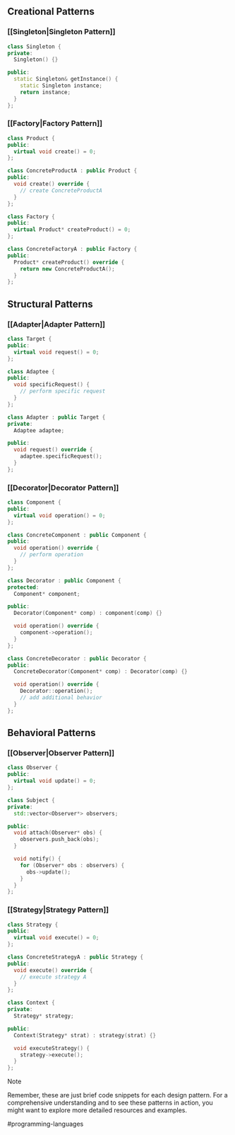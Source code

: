 ## Creational Patterns

### [[Singleton|Singleton Pattern]]

```cpp
class Singleton {
private:
  Singleton() {}

public:
  static Singleton& getInstance() {
    static Singleton instance;
    return instance;
  }
};
```

### [[Factory|Factory Pattern]]

```cpp
class Product {
public:
  virtual void create() = 0;
};

class ConcreteProductA : public Product {
public:
  void create() override {
    // create ConcreteProductA
  }
};

class Factory {
public:
  virtual Product* createProduct() = 0;
};

class ConcreteFactoryA : public Factory {
public:
  Product* createProduct() override {
    return new ConcreteProductA();
  }
};
```

## Structural Patterns

### [[Adapter|Adapter Pattern]]

```cpp
class Target {
public:
  virtual void request() = 0;
};

class Adaptee {
public:
  void specificRequest() {
    // perform specific request
  }
};

class Adapter : public Target {
private:
  Adaptee adaptee;

public:
  void request() override {
    adaptee.specificRequest();
  }
};
```

### [[Decorator|Decorator Pattern]]

```cpp
class Component {
public:
  virtual void operation() = 0;
};

class ConcreteComponent : public Component {
public:
  void operation() override {
    // perform operation
  }
};

class Decorator : public Component {
protected:
  Component* component;

public:
  Decorator(Component* comp) : component(comp) {}

  void operation() override {
    component->operation();
  }
};

class ConcreteDecorator : public Decorator {
public:
  ConcreteDecorator(Component* comp) : Decorator(comp) {}

  void operation() override {
    Decorator::operation();
    // add additional behavior
  }
};
```

## Behavioral Patterns

### [[Observer|Observer Pattern]]

```cpp
class Observer {
public:
  virtual void update() = 0;
};

class Subject {
private:
  std::vector<Observer*> observers;

public:
  void attach(Observer* obs) {
    observers.push_back(obs);
  }

  void notify() {
    for (Observer* obs : observers) {
      obs->update();
    }
  }
};
```

### [[Strategy|Strategy Pattern]]

```cpp
class Strategy {
public:
  virtual void execute() = 0;
};

class ConcreteStrategyA : public Strategy {
public:
  void execute() override {
    // execute strategy A
  }
};

class Context {
private:
  Strategy* strategy;

public:
  Context(Strategy* strat) : strategy(strat) {}

  void executeStrategy() {
    strategy->execute();
  }
};
```

>[!Note]
>Remember, these are just brief code snippets for each design pattern. For a comprehensive understanding and to see these patterns in action, you might want to explore more detailed resources and examples.

#programming-languages